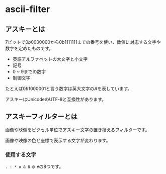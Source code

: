# ascii-filter

## アスキーとは

$7$ビットで$0b0000000$から$0b1111111$までの番号を使い、数値に対応する文字や数字を定めたものです。

- 英語アルファベットの大文字と小文字
- 記号
- $0$ ~ $9$までの数字
- 制御文字

たとえば$0b1000001$と言う数字は英大文字の$A$を表しています。

アスキーはUnicodeのUTF-8と互換性があります。

## アスキーフィルターとは

画像や映像をピクセル単位でアスキー文字の置き換えるフィルターです。

画像や映像の色と座標で表示する文字が変わります。

### 使用する文字

`. : * o & 8 @ #`の8つです。
